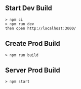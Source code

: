 ## Start Dev Build

```
> npm ci
> npm run dev
then open http://localhost:3000/
```
## Create Prod Build
```
> npm run build
```

## Server Prod Build
```
> npm start
```
